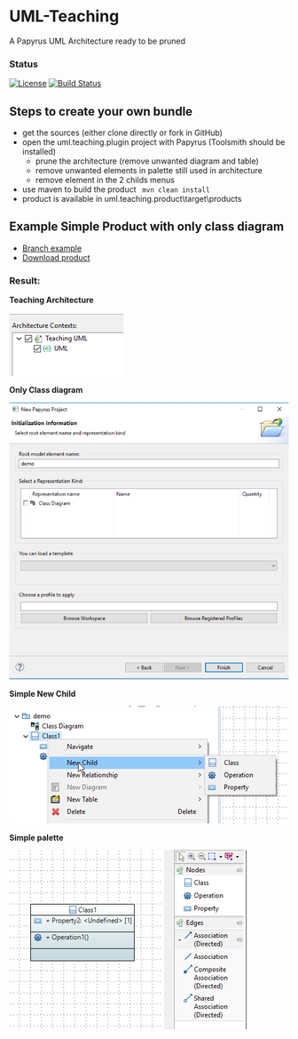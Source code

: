 # UML-Teaching
A Papyrus UML Architecture ready to be pruned

### Status ###

[![License](https://img.shields.io/badge/license-EPL2-blue.svg)](https://www.eclipse.org/org/documents/epl-2.0/EPL-2.0.html)
[![Build Status](https://travis-ci.org/bmaggi/UML-Teaching.svg?branch=master)](https://travis-ci.org/bmaggi/UML-Teaching)

## Steps to create your own bundle
 - get the sources (either clone directly or fork in GitHub)
 - open the uml.teaching.plugin project with Papyrus (Toolsmith should be installed)
    - prune the architecture (remove unwanted diagram and table)
    - remove unwanted elements in palette still used in architecture
    - remove element in the 2 childs menus
 - use maven to build the product ``` mvn clean install``` 
 - product is available in uml.teaching.product\target\products

## Example Simple Product with only class diagram 
 - [Branch example](https://github.com/bmaggi/UML-Teaching/tree/example) 
 - [Download product](https://www.dropbox.com/sh/6u19pou8nf3rgy3/AAAC1rKIV_hjKO9Tr8VPYNppa?dl=0)

### Result:
 
__Teaching Architecture__
   
![GitHub TeachingArchitecture](https://github.com/bmaggi/UML-Teaching/blob/example/doc/TeachingArchitecture.png)

__Only Class diagram__
   
![GitHub OnlyClassDiagram](https://github.com/bmaggi/UML-Teaching/blob/example/doc/OnlyClassDiagram.png)

__Simple New Child__
   
![GitHub SimpleNewChild](https://github.com/bmaggi/UML-Teaching/blob/example/doc/SimpleNewChild.png)

__Simple palette__
   
![GitHub SimplePalette](https://github.com/bmaggi/UML-Teaching/blob/example/doc/SimplePalette.png)
